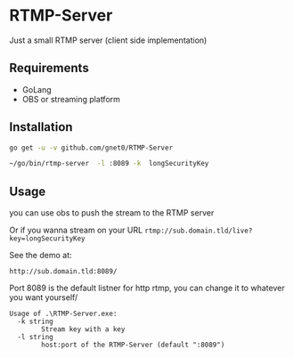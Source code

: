 # RTMP-Server
Just a small RTMP server (client side implementation)

## Requirements

- GoLang
- OBS or streaming platform

## Installation 

```bash
go get -u -v github.com/gnet0/RTMP-Server

~/go/bin/rtmp-server  -l :8089 -k  longSecurityKey
```


## Usage

you can use obs to push the stream to the RTMP server

Or if you wanna stream on your URL ```rtmp://sub.domain.tld/live?key=longSecurityKey```

See the demo at:
```
http://sub.domain.tld:8089/
```
Port 8089 is the default listner for http rtmp, you can change it to whatever you want yourself/

```
Usage of .\RTMP-Server.exe:
  -k string
        Stream key with a key
  -l string
        host:port of the RTMP-Server (default ":8089")
```


